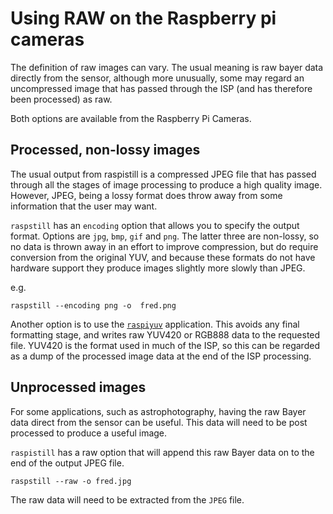 # Using RAW on the Raspberry pi cameras

The definition of raw images can vary. The usual meaning is raw bayer data directly from the sensor, although more unusually, some may regard an uncompressed image that has passed through the ISP (and has therefore been processed) as raw.

Both options are available from the Raspberry Pi Cameras.

## Processed, non-lossy images

The usual output from raspistill is a compressed JPEG file that has passed through all the stages of image processing to produce a high quality image. However, JPEG, being a lossy format does throw away from some information that the user may want.

`raspstill` has an `encoding` option that allows you to specify the output format. Options are `jpg`, `bmp`, `gif` and `png`. The latter three are non-lossy, so no data is thrown away in an effort to improve compression, but do require conversion from the original YUV, and because these formats do not have hardware support they produce images slightly more slowly than JPEG.

e.g.

`raspstill --encoding png -o  fred.png`

Another option is to use the [`raspiyuv`](./raspiyuv.md) application. This avoids any final formatting stage, and writes raw YUV420 or RGB888 data to the requested file. YUV420 is the format used in much of the ISP, so this can be regarded as a dump of the processed image data at the end of the ISP processing.

## Unprocessed images

For some applications, such as astrophotography, having the raw Bayer data direct from the sensor can be useful. This data will need to be post processed to produce a useful image.

`raspistill` has a raw option that will append this raw Bayer data on to the end of the output JPEG file.

`raspstill --raw -o fred.jpg`

The raw data will need to be extracted from the `JPEG` file.

